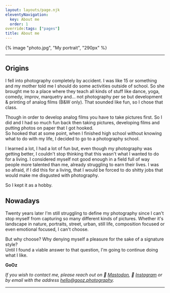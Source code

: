 ```yaml
---
layout: layouts/page.njk
eleventyNavigation:
  key: About me
  order: 1
override:tags: ["pages"]
title: About me
---
```


{% image "photo.jpg", "My portrait", "290px" %}

---

## Origins

I fell into photography completely by accident. I was like 15 or something and my mother told me I should do some activities outside of school. So she brought me to a place where they teach all kinds of stuff like dance, yoga, comedy, improv, marquetry and… not photography per se but development & printing of analog films (B&W only). That sounded like fun, so I chose that class.

Though in order to develop analog films you have to take pictures first. So I did and I had so much fun back then taking pictures, developing films and putting photos on paper that I got hooked.\
So hooked that at some point, when I finished high school without knowing what to do with my life, I decided to go to a photography school.

I learned a lot, I had a lot of fun but, even though my photography was getting better, I couldn't stop thinking that this wasn't what I wanted to do for a living. I considered myself not good enough in a field full of way people more talented than me, already struggling to earn their lives. I was so afraid, if I did this for a living, that I would be forced to do shitty jobs that would make me disgusted with photography.

So I kept it as a hobby.

## Nowadays

Twenty years later I'm still struggling to define my photography since I can't stop myself from capturing so many different kinds of pictures. Whether it's landscape in nature, portraits, street, urban, still life, composition focused or even emotional focused, I can't choose.

But why choose? Why denying myself a pleasure for the sake of a signature style?\
Until I found a viable answer to that question, I'm going to continue doing what I like.

**GoOz**

_If you wish to contact me, please reach out on 🐘 [Mastodon](https://mamot.fr/@GoOz), 📱 [Instagram](https://www.instagram.com/gooz/) or by email with the address [hello@gooz.photography](mailto:hello@gooz.photography)._

---
